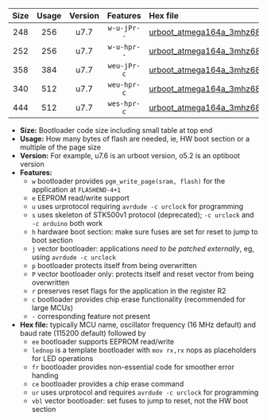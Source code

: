 |Size|Usage|Version|Features|Hex file|
|:-:|:-:|:-:|:-:|:--|
|248|256|u7.7|`w-u-jPr--`|[urboot_atmega164a_3mhz6864_460800bps_lednop_ur_vbl.hex](https://raw.githubusercontent.com/stefanrueger/urboot.hex/main/mcus/atmega164a/fcpu_3mhz6864/460800_bps/urboot_atmega164a_3mhz6864_460800bps_lednop_ur_vbl.hex)|
|252|256|u7.7|`w-u-hpr--`|[urboot_atmega164a_3mhz6864_460800bps_lednop_fr_ur.hex](https://raw.githubusercontent.com/stefanrueger/urboot.hex/main/mcus/atmega164a/fcpu_3mhz6864/460800_bps/urboot_atmega164a_3mhz6864_460800bps_lednop_fr_ur.hex)|
|358|384|u7.7|`weu-jPr-c`|[urboot_atmega164a_3mhz6864_460800bps_ee_lednop_fr_ce_ur_vbl.hex](https://raw.githubusercontent.com/stefanrueger/urboot.hex/main/mcus/atmega164a/fcpu_3mhz6864/460800_bps/urboot_atmega164a_3mhz6864_460800bps_ee_lednop_fr_ce_ur_vbl.hex)|
|340|512|u7.7|`weu-hpr-c`|[urboot_atmega164a_3mhz6864_460800bps_ee_lednop_fr_ce_ur.hex](https://raw.githubusercontent.com/stefanrueger/urboot.hex/main/mcus/atmega164a/fcpu_3mhz6864/460800_bps/urboot_atmega164a_3mhz6864_460800bps_ee_lednop_fr_ce_ur.hex)|
|444|512|u7.7|`wes-hpr-c`|[urboot_atmega164a_3mhz6864_460800bps_ee_lednop_fr_ce.hex](https://raw.githubusercontent.com/stefanrueger/urboot.hex/main/mcus/atmega164a/fcpu_3mhz6864/460800_bps/urboot_atmega164a_3mhz6864_460800bps_ee_lednop_fr_ce.hex)|

- **Size:** Bootloader code size including small table at top end
- **Usage:** How many bytes of flash are needed, ie, HW boot section or a multiple of the page size
- **Version:** For example, u7.6 is an urboot version, o5.2 is an optiboot version
- **Features:**
  + `w` bootloader provides `pgm_write_page(sram, flash)` for the application at `FLASHEND-4+1`
  + `e` EEPROM read/write support
  + `u` uses urprotocol requiring `avrdude -c urclock` for programming
  + `s` uses skeleton of STK500v1 protocol (deprecated); `-c urclock` and `-c arduino` both work
  + `h` hardware boot section: make sure fuses are set for reset to jump to boot section
  + `j` vector bootloader: applications *need to be patched externally*, eg, using `avrdude -c urclock`
  + `p` bootloader protects itself from being overwritten
  + `P` vector bootloader only: protects itself and reset vector from being overwritten
  + `r` preserves reset flags for the application in the register R2
  + `c` bootloader provides chip erase functionality (recommended for large MCUs)
  + `-` corresponding feature not present
- **Hex file:** typically MCU name, oscillator frequency (16 MHz default) and baud rate (115200 default) followed by
  + `ee` bootloader supports EEPROM read/write
  + `lednop` is a template bootloader with `mov rx,rx` nops as placeholders for LED operations
  + `fr` bootloader provides non-essential code for smoother error handing
  + `ce` bootloader provides a chip erase command
  + `ur` uses urprotocol and requires `avrdude -c urclock` for programming
  + `vbl` vector bootloader: set fuses to jump to reset, not the HW boot section
